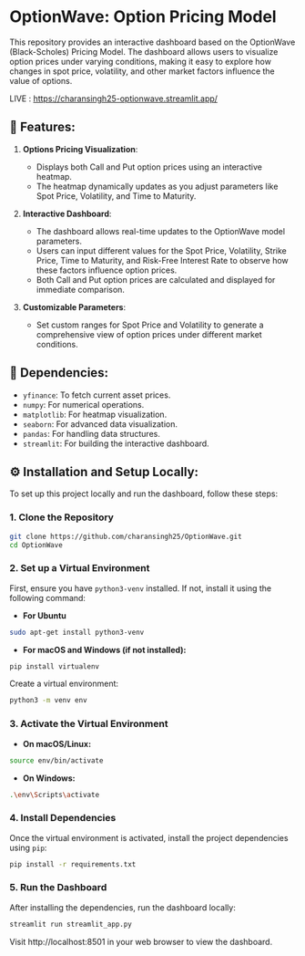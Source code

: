 # OptionWave: Option Pricing Model

This repository provides an interactive dashboard based on the OptionWave (Black-Scholes) Pricing Model. The dashboard allows users to visualize option prices under varying conditions, making it easy to explore how changes in spot price, volatility, and other market factors influence the value of options.

LIVE : https://charansingh25-optionwave.streamlit.app/

## 🚀 Features:

1. **Options Pricing Visualization**:
   - Displays both Call and Put option prices using an interactive heatmap.
   - The heatmap dynamically updates as you adjust parameters like Spot Price, Volatility, and Time to Maturity.

2. **Interactive Dashboard**:
   - The dashboard allows real-time updates to the OptionWave model parameters.
   - Users can input different values for the Spot Price, Volatility, Strike Price, Time to Maturity, and Risk-Free Interest Rate to observe how these factors influence option prices.
   - Both Call and Put option prices are calculated and displayed for immediate comparison.

3. **Customizable Parameters**:
   - Set custom ranges for Spot Price and Volatility to generate a comprehensive view of option prices under different market conditions.

## 🔧 Dependencies:

- `yfinance`: To fetch current asset prices.
- `numpy`: For numerical operations.
- `matplotlib`: For heatmap visualization.
- `seaborn`: For advanced data visualization.
- `pandas`: For handling data structures.
- `streamlit`: For building the interactive dashboard.

## ⚙️ Installation and Setup Locally:

To set up this project locally and run the dashboard, follow these steps:

### 1. Clone the Repository

```bash
git clone https://github.com/charansingh25/OptionWave.git
cd OptionWave
```

### 2. Set up a Virtual Environment
First, ensure you have `python3-venv` installed. If not, install it using the following command:

- **For Ubuntu**
```bash
sudo apt-get install python3-venv
```
- **For macOS and Windows (if not installed):**
```bash
pip install virtualenv
```

Create a virtual environment:
```bash
python3 -m venv env
```

### 3. Activate the Virtual Environment

- **On macOS/Linux:**
```bash
source env/bin/activate
```

- **On Windows:**
```bash
.\env\Scripts\activate
```

### 4. Install Dependencies
Once the virtual environment is activated, install the project dependencies using `pip`:

```bash
pip install -r requirements.txt
```

### 5. Run the Dashboard
After installing the dependencies, run the dashboard locally:
```bash
streamlit run streamlit_app.py
```

Visit http://localhost:8501 in your web browser to view the dashboard.

